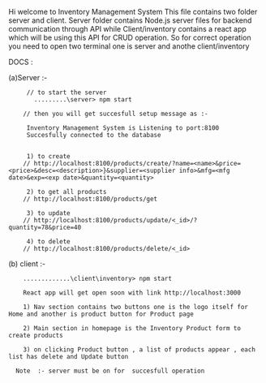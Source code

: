 Hi welcome to Inventory Management System
This file contains two folder server and client. Server folder contains Node.js server files for backend communication through API 
while Client/inventory contains a react app which will be using this API for CRUD operation. So for correct operation you need to open two terminal one is server and anothe client/inventory



DOCS :

(a)Server :- 

         // to start the server
           .........\server> npm start

        // then you will get succesfull setup message as :-

         Inventory Management System is Listening to port:8100
         Succesfully connected to the database


         1) to create
        // http://localhost:8100/products/create/?name=<name>&price=<price>&desc=<description>}&supplier=<supplier info>&mfg=<mfg date>&exp=<exp date>&quantity=<quantity>

         2) to get all products         
        // http://localhost:8100/products/get

         3) to update        
        // http://localhost:8100/products/update/<_id>/?quantity=78&price=40
        
         4) to delete
        // http://localhost:8100/products/delete/<_id>



(b) client :-

        .............\client\inventory> npm start

        React app will get open soon with link http://localhost:3000    

        1) Nav section contains two buttons one is the logo itself for Home and another is product button for Product page

        2) Main section in homepage is the Inventory Product form to create products

        3) on clicking Product button , a list of products appear , each list has delete and Update button

      Note  :- server must be on for  succesfull operation

      
              

       
